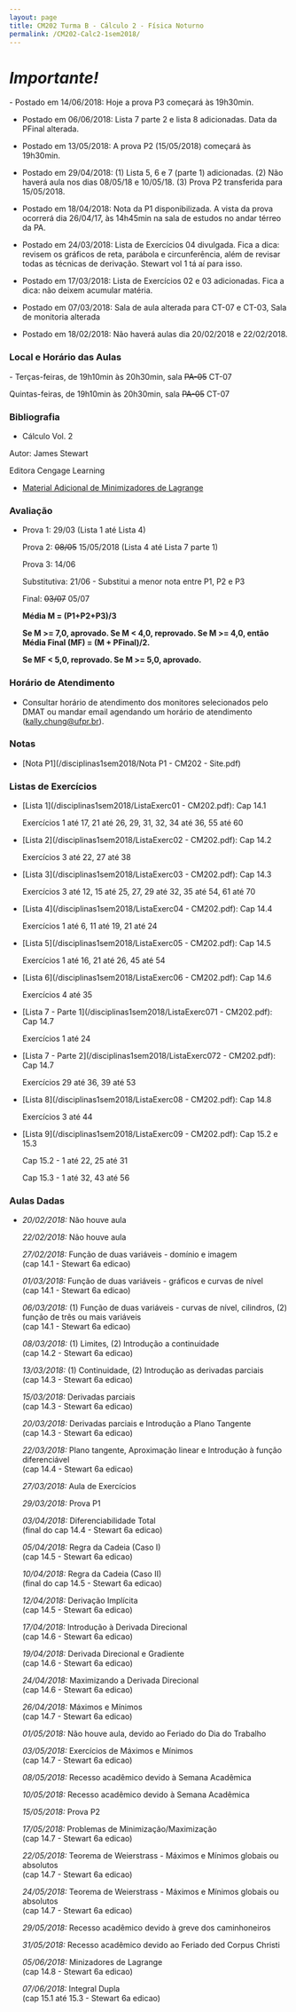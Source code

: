 ```yaml
---
layout: page
title: CM202 Turma B - Cálculo 2 - Física Noturno
permalink: /CM202-Calc2-1sem2018/
---
```

<h1><b><i>Importante!</i></b></h1>
- Postado em 14/06/2018: Hoje a prova P3 começará às 19h30min.

- Postado em 06/06/2018: Lista 7 parte 2 e lista 8 adicionadas. Data da PFinal alterada.

- Postado em 13/05/2018: A prova P2 (15/05/2018) começará às 19h30min.

- Postado em 29/04/2018: (1) Lista 5, 6 e 7 (parte 1) adicionadas. (2) Não haverá aula nos dias 08/05/18 e 10/05/18. (3) Prova P2 transferida para 15/05/2018.

- Postado em 18/04/2018: Nota da P1 disponibilizada. A vista da prova ocorrerá dia 26/04/17, às 14h45min na sala de estudos no andar térreo da PA.

- Postado em 24/03/2018: Lista de Exercícios 04 divulgada. Fica a dica: revisem os gráficos de reta, parábola e circunferência, além de revisar todas as técnicas de derivação. Stewart vol 1 tá aí para isso.

- Postado em 17/03/2018: Lista de Exercícios 02 e 03 adicionadas. Fica a dica: não deixem acumular matéria.

- Postado em 07/03/2018: Sala de aula alterada para CT-07 e CT-03, Sala de monitoria alterada

- Postado em 18/02/2018: Não haverá aulas dia 20/02/2018 e 22/02/2018.



<h3>Local e Horário das Aulas</h3>
- Terças-feiras, de 19h10min às 20h30min, sala <strike>PA-05</strike> CT-07

  Quintas-feiras, de 19h10min às 20h30min, sala <strike>PA-05</strike> CT-07
  
<h3>Bibliografia</h3>

- Cálculo Vol. 2

Autor: James Stewart

Editora Cengage Learning

- [Material Adicional de Minimizadores de Lagrange](/disciplinas1sem2018/NotasDeAula-MinLagrange.pdf)

<h3>Avaliação</h3>

- Prova 1: 29/03 (Lista 1 até Lista 4)
  
  Prova 2: <strike>08/05</strike> 15/05/2018 (Lista 4 até Lista 7 parte 1)
  
  Prova 3: 14/06
  
  Substitutiva: 21/06 - Substitui a menor nota entre P1, P2 e P3
  
  Final: <strike>03/07</strike> 05/07

  <b>Média M = (P1+P2+P3)/3</b>

  <b>Se M >= 7,0, aprovado. Se M < 4,0, reprovado. Se M >= 4,0, então Média Final (MF) = (M + PFinal)/2.</b>

  <b>Se MF < 5,0, reprovado. Se M >= 5,0, aprovado.</b>
 

<h3>Horário de Atendimento</h3>

- Consultar horário de atendimento dos monitores selecionados pelo DMAT ou mandar email agendando um horário de atendimento (kally.chung@ufpr.br).

<h3>Notas</h3>

- [Nota P1](/disciplinas1sem2018/Nota P1 - CM202 - Site.pdf)

<h3>Listas de Exercícios</h3>

- [Lista 1](/disciplinas1sem2018/ListaExerc01 - CM202.pdf): Cap 14.1

  Exercícios 1 até 17, 21 até 26, 29, 31, 32, 34 até 36, 55 até 60

- [Lista 2](/disciplinas1sem2018/ListaExerc02 - CM202.pdf): Cap 14.2

  Exercícios 3 até 22, 27 até 38

- [Lista 3](/disciplinas1sem2018/ListaExerc03 - CM202.pdf): Cap 14.3

  Exercícios 3 até 12, 15 até 25, 27, 29 até 32, 35 até 54, 61 até 70
  
- [Lista 4](/disciplinas1sem2018/ListaExerc04 - CM202.pdf): Cap 14.4

  Exercícios 1 até 6, 11 até 19, 21 até 24
  
- [Lista 5](/disciplinas1sem2018/ListaExerc05 - CM202.pdf): Cap 14.5

  Exercícios 1 até 16, 21 até 26, 45 até 54
  
- [Lista 6](/disciplinas1sem2018/ListaExerc06 - CM202.pdf): Cap 14.6

  Exercícios 4 até 35  

- [Lista 7 - Parte 1](/disciplinas1sem2018/ListaExerc071 - CM202.pdf): Cap 14.7

  Exercícios 1 até 24  
  
- [Lista 7 - Parte 2](/disciplinas1sem2018/ListaExerc072 - CM202.pdf): Cap 14.7

  Exercícios 29 até 36, 39 até 53
  
- [Lista 8](/disciplinas1sem2018/ListaExerc08 - CM202.pdf): Cap 14.8

  Exercícios 3 até 44
  
- [Lista 9](/disciplinas1sem2018/ListaExerc09 - CM202.pdf): Cap 15.2 e 15.3

  Cap 15.2 - 1 até 22, 25 até 31
  
  Cap 15.3 - 1 até 32, 43 até 56

<h3>Aulas Dadas</h3>

- _20/02/2018:_ Não houve aula

  _22/02/2018:_ Não houve aula
  
  _27/02/2018:_ Função de duas variáveis - domínio e imagem <br />(cap 14.1 - Stewart 6a edicao)
  
  _01/03/2018:_ Função de duas variáveis - gráficos e curvas de nível <br />(cap 14.1 - Stewart 6a edicao)
  
  _06/03/2018:_ (1) Função de duas variáveis - curvas de nível, cilindros, (2) função de três ou mais variáveis <br />(cap 14.1 - Stewart 6a edicao)

  _08/03/2018:_ (1) Limites, (2) Introdução a continuidade <br />(cap 14.2 - Stewart 6a edicao)
  
  _13/03/2018:_ (1) Continuidade, (2) Introdução as derivadas parciais <br />(cap 14.3 - Stewart 6a edicao)
  
  _15/03/2018:_ Derivadas parciais <br />(cap 14.3 - Stewart 6a edicao)  
  
  _20/03/2018:_ Derivadas parciais e Introdução a Plano Tangente <br />(cap 14.3 - Stewart 6a edicao)
  
  _22/03/2018:_ Plano tangente, Aproximação linear e Introdução à função diferenciável <br />(cap 14.4 - Stewart 6a edicao)
  
  _27/03/2018:_ Aula de Exercícios
  
  _29/03/2018:_ Prova P1
  
  _03/04/2018:_ Diferenciabilidade Total <br />(final do cap 14.4 - Stewart 6a edicao)

  _05/04/2018:_ Regra da Cadeia (Caso I) <br />(cap 14.5 - Stewart 6a edicao)

  _10/04/2018:_ Regra da Cadeia (Caso II) <br />(final do cap 14.5 - Stewart 6a edicao)
  
  _12/04/2018:_ Derivação Implícita <br />(cap 14.5 - Stewart 6a edicao)
  
  _17/04/2018:_ Introdução à Derivada Direcional <br />(cap 14.6 - Stewart 6a edicao)

  _19/04/2018:_ Derivada Direcional e Gradiente <br />(cap 14.6 - Stewart 6a edicao)

  _24/04/2018:_ Maximizando a Derivada Direcional <br />(cap 14.6 - Stewart 6a edicao)
  
  _26/04/2018:_ Máximos e Mínimos <br />(cap 14.7 - Stewart 6a edicao)

  _01/05/2018:_ Não houve aula, devido ao Feriado do Dia do Trabalho

  _03/05/2018:_ Exercícios de Máximos e Mínimos <br />(cap 14.7 - Stewart 6a edicao)

  _08/05/2018:_ Recesso acadêmico devido à Semana Acadêmica
  
  _10/05/2018:_ Recesso acadêmico devido à Semana Acadêmica
  
  _15/05/2018:_ Prova P2
  
  _17/05/2018:_ Problemas de Minimização/Maximização <br />(cap 14.7 - Stewart 6a edicao)
  
  _22/05/2018:_ Teorema de Weierstrass - Máximos e Mínimos globais ou absolutos  <br />(cap 14.7 - Stewart 6a edicao)
  
  _24/05/2018:_ Teorema de Weierstrass - Máximos e Mínimos globais ou absolutos  <br />(cap 14.7 - Stewart 6a edicao)
  
  _29/05/2018:_ Recesso acadêmico devido à greve dos caminhoneiros
  
  _31/05/2018:_ Recesso acadêmico devido ao Feriado ded Corpus Christi
  
  _05/06/2018:_ Minizadores de Lagrange <br />(cap 14.8 - Stewart 6a edicao)

  _07/06/2018:_ Integral Dupla <br />(cap 15.1 até 15.3 - Stewart 6a edicao)
